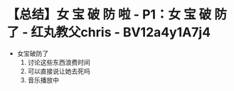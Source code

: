 # 【总结】女 宝 破 防 啦 - P1：女 宝 破 防 了 - 红丸教父chris - BV12a4y1A7j4

-   女宝破防了
    1.  讨论这些东西浪费时间
    2.  可以直接说让她去死吗
    3.  音乐播放中
